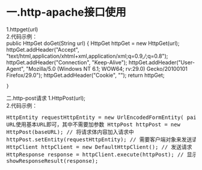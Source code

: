一.http-apache接口使用
========================
1.httpget(url)<br>
2.代码示例：<br>
    public HttpGet doGet(String url) {
                      HttpGet httpGet = new HttpGet(url);
                      httpGet.addHeader("Accept", "text/html,application/xhtml+xml,application/xml;q=0.9,*/*;q=0.8");
                      httpGet.addHeader("Connection", "Keep-Alive");
                      httpGet.addHeader("User-Agent", "Mozilla/5.0 (Windows NT 6.1; WOW64; rv:29.0) Gecko/20100101 Firefox/29.0");
                      httpGet.addHeader("Cookie", "");
                      return httpGet;

    }

二.http-post请求
1.HttpPost(url);<br>
2.代码示例：<br>
    <pre>
        HttpEntity requestHttpEntity = new UrlEncodedFormEntity(
                                            pairList);
        // URL使用基本URL即可，其中不需要加参数
        HttpPost httpPost = new HttpPost(baseURL);
        // 将请求体内容加入请求中
        httpPost.setEntity(requestHttpEntity);
        // 需要客户端对象来发送请求
        HttpClient httpClient = new DefaultHttpClient();
        // 发送请求
        HttpResponse response = httpClient.execute(httpPost);
        // 显示响应
        showResponseResult(response);
    </pre>